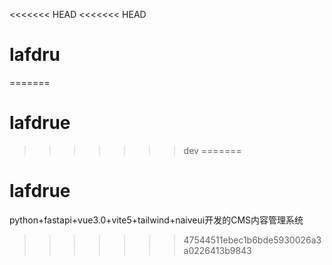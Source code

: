 <<<<<<< HEAD
<<<<<<< HEAD
# lafdru
=======
# lafdrue
>>>>>>> dev
=======
# lafdrue
python+fastapi+vue3.0+vite5+tailwind+naiveui开发的CMS内容管理系统
>>>>>>> 47544511ebec1b6bde5930026a3a0226413b9843
